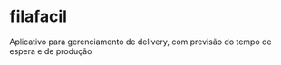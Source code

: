# filafacil
Aplicativo para gerenciamento de delivery, com previsão do tempo de espera e de produção
